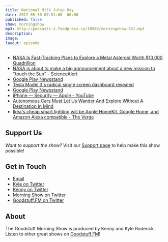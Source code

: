 ```yaml
---
title: National Milk Julep Day
date: 2017-05-30 07:51:00 -06:00
published: false
show: morningshow
mp3: http://podcasts-1.feedpress.co/10588/morningshow-351.mp3
description: 
image: 
layout: episode
---
```


* [NASA Is Fast-Tracking Plans to Explore a Metal Asteroid Worth $10,000 Quadrillion](https://futurism.com/nasa-fast-tracking-plans-explore-metal-asteroid-worth-10000-quadrillion/)
* [NASA is about to make a big announcement about a new mission to "touch the Sun" - ScienceAlert](https://www.sciencealert.com/nasa-set-to-launch-a-mission-to-get-closer-to-the-sun-than-ever-before)
* [Google Play Newsstand](https://newsstand.google.com/articles/CAIiELLviGKBFveTl5j5NvjCtH4qGAgEKg8IACoHCAow6IDNATDnu3cwhq6EAw)
* [Tesla Model 3's radical single screen dashboard revealed](http://www.dailymail.co.uk/sciencetech/article-4553154/Tesla-Model-3-s-radical-single-screen-dashboard-revealed.html)
* [Google Play Newsstand](https://newsstand.google.com/articles/CAIiENhTGWcGKjwHZ-sZQSq69RwqGQgEKhAIACoHCAowzcrzCjCg89MCMLj2rwM)
* [iPhone — Security — Apple - YouTube](https://www.youtube.com/watch?v=AszkLviSLlg&feature=youtu.be)
* [Autonomous Cars Must Let Us Wander And Explore Without A Destination In Mind](http://jalopnik.com/autonomous-cars-must-let-us-wander-and-explore-without-1795445877)
* [Ikea's cheap smart lighting will be Apple HomeKit, Google Home, and Amazon Alexa compatible - The Verge](https://www.theverge.com/circuitbreaker/2017/5/23/15679828/ikea-lights-siri-google-home-and-echo-compatible)

## Support Us
*Want to support the show?* Visit our [Support page](https://goodstuff.fm/support) to help make this show possible!

## Get in Touch
* [Email](mailto:kyle@goodstuff.fm)
* [Kyle on Twitter](http://twitter.com/dogburps)
* [Kenny on Twitter](http://twitter.com/pizzarobotics)
* [Morning Show on Twitter](http://twitter.com/morningshowam)
* [Goodstuff.FM on Twitter](http://twitter.com/goodstufffm)

## About
The Goodstuff Morning Show is produced by Kenny and Kyle Roderick. Listen to other great shows on [Goodstuff.FM](http://goodstuff.fm/shows)!